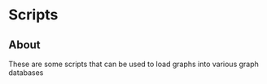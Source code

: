 # Scripts

## About 

These are some scripts that can be used to load graphs into 
various graph databases



